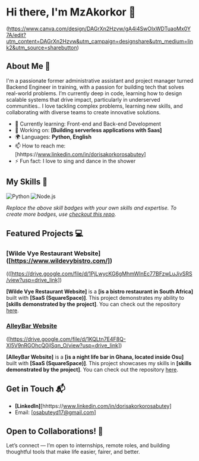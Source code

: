 # Hi there, I'm MzAkorkor 👋

(https://www.canva.com/design/DAGrXn2Hzvw/gA4i4SwOIxWDTuaoMx0Y7A/edit?utm_content=DAGrXn2Hzvw&utm_campaign=designshare&utm_medium=link2&utm_source=sharebutton)

## About Me 🚀

I'm a passionate former administrative assistant and project manager turned Backend Engineer in training, with a passion for building tech that solves real-world problems. I’m currently deep in code, learning how to design scalable systems that drive impact, particularly in underserved communities.. I love tackling complex problems, learning new skills, and collaborating with diverse teams to create innovative solutions.

- 🌱 Currently learning: Front-end and Back-end Development
- 🔭 Working on: **[Building serverless applications with Saas]**
- 🌍 Languages: **Python, English**
- 📫 How to reach me: [hhttps://www.linkedin.com/in/dorisakorkorosabutey]
- ⚡ Fun fact: I love to sing and dance in the shower 

## My Skills 🧠

![Python](https://img.shields.io/badge/-Python-3776AB?style=flat-square&logo=python&logoColor=white)
![Node.js](https://img.shields.io/badge/-Node.js-339933?style=flat-square&logo=node.js&logoColor=white)

*Replace the above skill badges with your own skills and expertise. To create more badges, use [checkout this repo](https://github.com/alexandresanlim/Badges4-README.md-Profile).*

## Featured Projects 💻

### [Wilde Vye Restaurant Website] ([https://www.wildevybistro.com/])

(([https://drive.google.com/file/d/1PjLwycKG6gMhmWInEc77BFzwLuJivSRS/view?usp=drive_link])

**[Wilde Vye Restaurant Website]** is a **[is a bistro restaurant in South Africa]** built with **[SaaS (SquareSpace)]**. This project demonstrates my ability to **[skills demonstrated by the project]**. You can check out the repository [here](project_1_repository_link).

### [AlleyBar Website]([project_2_link](https://www.alleybargh.com/))

([https://drive.google.com/file/d/1KQLtn7E4F8Q-Xl5V9nRGOhcQ0jlSqn_O/view?usp=drive_link])

**[AlleyBar Website]** is a **[is a night life bar in Ghana, located inside Osu]** built with **[SaaS (SquareSpace)]**. This project showcases my skills in **[skills demonstrated by the project]**. You can check out the repository [here](project_2_repository_link).

## Get in Touch 📬

- **[LinkedIn]**[hhttps://www.linkedin.com/in/dorisakorkorosabutey]
- Email: [osabuteyd17@gmail.com]

## Open to Collaborations! 🤝

Let’s connect — I’m open to internships, remote roles, and building thoughtful tools that make life easier, fairer, and better.

<!--
**Mz-Akorkor/mz-akorkor** is a ✨ _special_ ✨ repository because its `README.md` (this file) appears on your GitHub profile.

Here are some ideas to get you started:

- 🔭 I’m currently working on ...
- 🌱 I’m currently learning ...
- 👯 I’m looking to collaborate on ...
- 🤔 I’m looking for help with ...
- 💬 Ask me about ...
- 📫 How to reach me: ...
- 😄 Pronouns: ...
- ⚡ Fun fact: ...
-->
